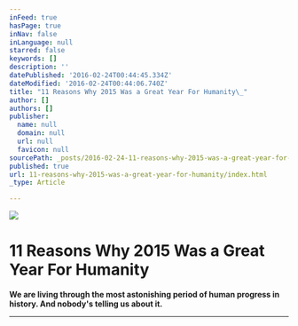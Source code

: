 ```yaml
---
inFeed: true
hasPage: true
inNav: false
inLanguage: null
starred: false
keywords: []
description: ''
datePublished: '2016-02-24T00:44:45.334Z'
dateModified: '2016-02-24T00:44:06.740Z'
title: "11 Reasons Why 2015 Was a Great Year For Humanity\_"
author: []
authors: []
publisher:
  name: null
  domain: null
  url: null
  favicon: null
sourcePath: _posts/2016-02-24-11-reasons-why-2015-was-a-great-year-for-humanity.md
published: true
url: 11-reasons-why-2015-was-a-great-year-for-humanity/index.html
_type: Article

---
```

![](https://the-grid-user-content.s3-us-west-2.amazonaws.com/f71cb9b1-042e-4813-8232-4ce1e7ba9859.jpg)

# 11 Reasons Why 2015 Was a Great Year For Humanity 

**We are living through the most astonishing period of human progress in history. And nobody's telling us about it.**

****